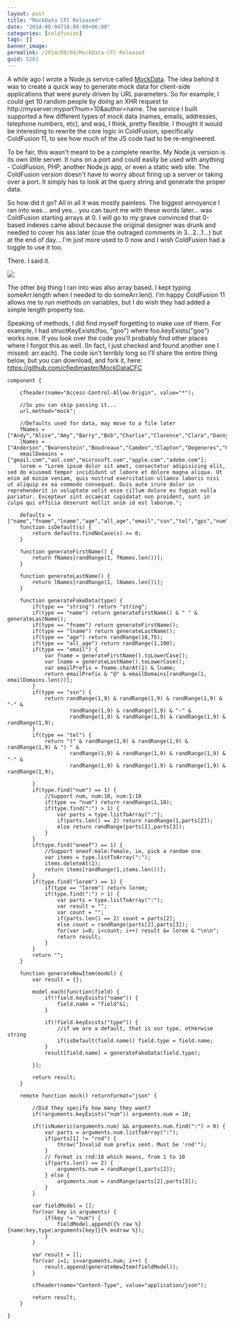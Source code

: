 ```yaml
---
layout: post
title: "MockData CFC Released"
date: "2014-08-04T18:08:00+06:00"
categories: [coldfusion]
tags: []
banner_image: 
permalink: /2014/08/04/MockData-CFC-Released
guid: 5281
---
```


<p>
A while ago I wrote a Node.js service called <a href="https://github.com/cfjedimaster/mockdata">MockData</a>. The idea behind it was to create a quick way to generate mock data for client-side applications that were purely driven by URL parameters. So for example, I could get 10 random people by doing an XHR request to http://myserver:myport?num=10&author=name. The service I built supported a few different types of mock data (names, emails, addresses, telephone numbers, etc), and was, I think, pretty flexible. I thought it would be interesting to rewrite the core logic in ColdFusion, specifically ColdFusion 11, to see how much of the JS code had to be re-engineered.
</p>
<!--more-->
<p>
To be fair, this wasn't meant to be a complete rewrite. My Node.js version is its own little server. It runs on a port and could easily be used with anything - ColdFusion, PHP, another Node.js app, or even a static web site. The ColdFusion version doesn't have to worry about firing up a server or taking over a port. It simply has to look at the query string and generate the proper data.
</p>

<p>
So how did it go? All in all it was mostly painless. The biggest annoyance I ran into was... and yes... you can taunt me with these words later... was ColdFusion starting arrays at 0. I will go to my grave convinced that 0-based indexes came about because the original designer was drunk and needed to cover his ass later (cue the outraged comments in 3...2...1...) but at the end of day... I'm just more used to 0 now and I wish ColdFusion had a toggle to use it too.
</p>

<p>
There. I said it.
</p>

<p>
<img src="https://static.raymondcamden.com/images/puke.jpg" />
</p>

<p>
The other big thing I ran into was also array based. I kept typing someArr.length when I needed to do someArr.len(). I'm happy ColdFusion 11 allows me to run methods on variables, but I do wish they had added a simple length property too.
</p>

<p>
Speaking of methods, I did find myself forgetting to make use of them. For example, I had structKeyExists(foo, "goo") where foo.keyExists("goo") works now. If you look over the code you'll probably find other places where I forgot this as well. (In fact, I just checked and found another one I missed: arr.each). The code isn't terribly long so I'll share the entire thing below, but you can download, and fork it, here: <a href="https://github.com/cfjedimaster/MockDataCFC">https://github.com/cfjedimaster/MockDataCFC</a>

<pre><code class="language-javascript">component {

	cfheader(name=&quot;Access-Control-Allow-Origin&quot;, value=&quot;*&quot;);
	
	&#x2F;&#x2F;So you can skip passing it...
	url.method=&quot;mock&quot;;

	&#x2F;&#x2F;Defaults used for data, may move to a file later
	fNames = [&quot;Andy&quot;,&quot;Alice&quot;,&quot;Amy&quot;,&quot;Barry&quot;,&quot;Bob&quot;,&quot;Charlie&quot;,&quot;Clarence&quot;,&quot;Clara&quot;,&quot;Danny&quot;,&quot;Delores&quot;,&quot;Erin&quot;,&quot;Frank&quot;,&quot;Gary&quot;,&quot;Gene&quot;,&quot;George&quot;,&quot;Heather&quot;,&quot;Jacob&quot;,&quot;Leah&quot;,&quot;Lisa&quot;,&quot;Lynn&quot;,&quot;Nick&quot;,&quot;Noah&quot;,&quot;Ray&quot;,&quot;Roger&quot;,&quot;Scott&quot;,&quot;Todd&quot;];
	lNames = [&quot;Anderson&quot;,&quot;Bearenstein&quot;,&quot;Boudreaux&quot;,&quot;Camden&quot;,&quot;Clapton&quot;,&quot;Degeneres&quot;,&quot;Hill&quot;,&quot;Moneymaker&quot;,&quot;Padgett&quot;,&quot;Rogers&quot;,&quot;Smith&quot;,&quot;Sharp&quot;,&quot;Stroz&quot;,&quot;Zelda&quot;];
	emailDomains = [&quot;gmail.com&quot;,&quot;aol.com&quot;,&quot;microsoft.com&quot;,&quot;apple.com&quot;,&quot;adobe.com&quot;];
	lorem = &quot;Lorem ipsum dolor sit amet, consectetur adipisicing elit, sed do eiusmod tempor incididunt ut labore et dolore magna aliqua. Ut enim ad minim veniam, quis nostrud exercitation ullamco laboris nisi ut aliquip ex ea commodo consequat. Duis aute irure dolor in reprehenderit in voluptate velit esse cillum dolore eu fugiat nulla pariatur. Excepteur sint occaecat cupidatat non proident, sunt in culpa qui officia deserunt mollit anim id est laborum.&quot;;

	defaults = [&quot;name&quot;,&quot;fname&quot;,&quot;lname&quot;,&quot;age&quot;,&quot;all_age&quot;,&quot;email&quot;,&quot;ssn&quot;,&quot;tel&quot;,&quot;gps&quot;,&quot;num&quot;];
	function isDefault(s) {
		return defaults.findNoCase(s) &gt;= 0; 
	}

	function generateFirstName() {
		return fNames[randRange(1, fNames.len())];
	}

	function generateLastName() {
		return lNames[randRange(1, lNames.len())];
	}

	function generateFakeData(type) {
		if(type == &quot;string&quot;) return &quot;string&quot;;
		if(type == &quot;name&quot;) return generateFirstName() &amp; &quot; &quot; &amp; generateLastName();
		if(type == &quot;fname&quot;) return generateFirstName();
		if(type == &quot;lname&quot;) return generateLastName();
		if(type == &quot;age&quot;) return randRange(18,75);
		if(type == &quot;all_age&quot;) return randRange(1,100);
		if(type == &quot;email&quot;) {
			var fname = generateFirstName().toLowerCase();
			var lname = generateLastName().toLowerCase();
			var emailPrefix = fname.charAt(1) &amp; lname;
			return emailPrefix &amp; &quot;@&quot; &amp; emailDomains[randRange(1, emailDomains.len())];
		}
		if(type == &quot;ssn&quot;) {
			return randRange(1,9) &amp; randRange(1,9) &amp; randRange(1,9) &amp; &quot;-&quot; &amp;
				    randRange(1,9) &amp; randRange(1,9) &amp; &quot;-&quot; &amp; 
				    randRange(1,9) &amp; randRange(1,9) &amp; randRange(1,9) &amp; randRange(1,9);
		}
		if(type == &quot;tel&quot;) {
			return &quot;(&quot; &amp; randRange(1,9) &amp; randRange(1,9) &amp; randRange(1,9) &amp; &quot;) &quot; &amp;
				    randRange(1,9) &amp; randRange(1,9) &amp; randRange(1,9) &amp; &quot;-&quot; &amp; 
				    randRange(1,9) &amp; randRange(1,9) &amp; randRange(1,9) &amp; randRange(1,9);
	
		}
		if(type.find(&quot;num&quot;) == 1) {
			&#x2F;&#x2F;Support num, num:10, num:1:10
			if(type == &quot;num&quot;) return randRange(1,10);
			if(type.find(&quot;:&quot;) &gt; 1) {
				var parts = type.listToArray(&quot;:&quot;);
				if(parts.len() == 2) return randRange(1,parts[2]);
				else return randRange(parts[2],parts[3]);
			}
		}
		if(type.find(&quot;oneof&quot;) == 1) {
			&#x2F;&#x2F;Support oneof:male:female, ie, pick a random one
			var items = type.listToArray(&quot;:&quot;);
			items.deleteAt(1);
			return items[randRange(1,items.len())];
		}
		if(type.find(&quot;lorem&quot;) == 1) {
			if(type == &quot;lorem&quot;) return lorem;
			if(type.find(&quot;:&quot;) &gt; 1) {
				var parts = type.listToArray(&quot;:&quot;);
				var result = &quot;&quot;;
				var count = &quot;&quot;;
				if(parts.len() == 2) count = parts[2];
				else count = randRange(parts[2],parts[3]);
				for(var i=0; i&lt;count; i++) result &amp;= lorem &amp; &quot;\n\n&quot;;
				return result;
			}
		}
		return &quot;&quot;;
	}

	function generateNewItem(model) {
		var result = {};

		model.each(function(field) {
			if(!field.keyExists(&quot;name&quot;)) {
				field.name = &quot;field&quot;&amp;i;
			}
	
			if(!field.keyExists(&quot;type&quot;)) {
				&#x2F;&#x2F;if we are a default, that is our type, otherwise string
				if(isDefault(field.name)) field.type = field.name;
			}
			result[field.name] = generateFakeData(field.type);
			
		});
		
		return result;
	}
	
	remote function mock() returnformat=&quot;json&quot; {
		
		&#x2F;&#x2F;Did they specify how many they want?
		if(!arguments.keyExists(&quot;num&quot;)) arguments.num = 10;

		if(!isNumeric(arguments.num) &amp;&amp; arguments.num.find(&quot;:&quot;) &gt; 0) {
			var parts = arguments.num.listToArray(&quot;:&quot;);
			if(parts[1] != &quot;rnd&quot;) {
				throw(&quot;Invalid num prefix sent. Must be &#x27;rnd&#x27;&quot;);
			}
			&#x2F;&#x2F; format is rnd:10 which means, from 1 to 10
			if(parts.len() == 2) {
				arguments.num = randRange(1,parts[2]);
			} else {
				arguments.num = randRange(parts[2],parts[3]);
			}
		}

		var fieldModel = [];
		for(var key in arguments) {
			if(key != &quot;num&quot;) {
				fieldModel.append({% raw %}{name:key,type:arguments[key]}{% endraw %});
			}
		}
	
		var result = [];
		for(var i=1; i&lt;=arguments.num; i++) {
			result.append(generateNewItem(fieldModel));
		}
			
		cfheader(name=&quot;Content-Type&quot;, value=&quot;application&#x2F;json&quot;);

		return result;
	}

}</code></pre>